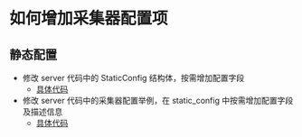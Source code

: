 # 如何增加采集器配置项

## 静态配置

- 修改 server 代码中的 StaticConfig 结构体，按需增加配置字段
  - [具体代码](https://github.com/deepflowys/deepflow/blob/main/server/controller/model/static_config.go#L20)
- 修改 server 代码中的采集器配置举例，在 static_config 中按需增加配置字段及描述信息
  - [具体代码](https://github.com/deepflowys/deepflow/blob/main/server/controller/service/vtap_group_config_example.go#L172)
